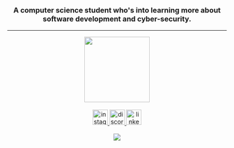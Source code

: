 <br clear="both">

<h3 align="center">A computer science student who's into learning more about <br>
  software development and cyber-security.</h3>

<hr>

<div align="center">
  <img height="150" src="https://giffiles.alphacoders.com/147/147515.gif"  />
</div>

<br clear="both">

<div align="center">
  <a href="https://instagram.com/a.a.mxh/" target="_blank">
    <img src="https://skillicons.dev/icons?i=instagram" height="35" alt="instagram logo"  />
  </a>
  <a href="https://discordapp.com/users/1158869218641580076" target="_blank">
    <img src="https://skillicons.dev/icons?i=discord" height="35" alt="discord logo"  />
  </a>
  <a href="https://www.linkedin.com/in/mohamed-alsayed-ahmed-b16311317/" target="_blank">
    <img src="https://skillicons.dev/icons?i=linkedin" height="35" alt="linkedin logo"  />
  </a>
</div>

<br clear="both">

<div align="center" style="text-align: center;">
  <img src="https://skillicons.dev/icons?i=c,java,py,html,css,js,dart,flutter,firebase,nodejs,express,npm,git,linux,androidstudio,vscode" />
</div>
